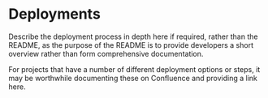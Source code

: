 # Deployments

Describe the deployment process in depth here if required, rather than the
README, as the purpose of the README is to provide developers a short overview
rather than form comprehensive documentation.

For projects that have a number of different deployment options or steps, it may
be worthwhile documenting these on Confluence and providing a link here.
